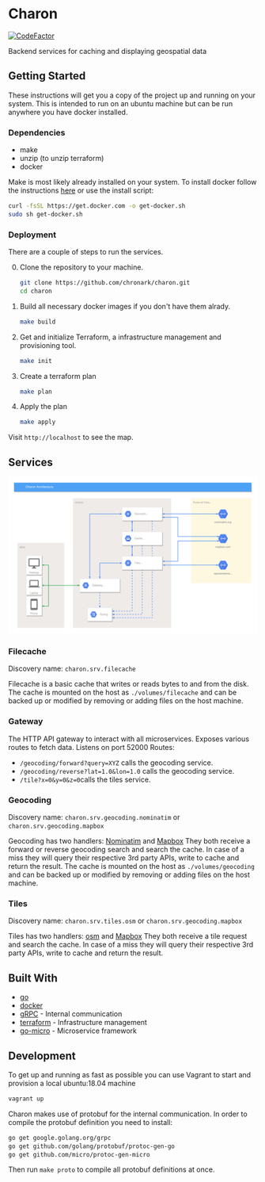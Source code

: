 # Charon

[![CodeFactor](https://www.codefactor.io/repository/github/chronark/charon/badge)](https://www.codefactor.io/repository/github/chronark/charon)

Backend services for caching and displaying geospatial data

## Getting Started

These instructions will get you a copy of the project up and running on your system. This is intended to run on an ubuntu machine but can be run anywhere you have docker installed.

### Dependencies

- make
- unzip (to unzip terraform)
- docker

Make is most likely already installed on your system.
To install docker follow the instructions [here](https://docs.docker.com/install/linux/docker-ce/ubuntu/) or use the install script:

```sh
curl -fsSL https://get.docker.com -o get-docker.sh
sudo sh get-docker.sh
```

### Deployment

There are a couple of steps to run the services.

0. Clone the repository to your machine.

    ```sh
    git clone https://github.com/chronark/charon.git
    cd charon
    ```

1. Build all necessary docker images if you don't have them alrady.

    ```sh
    make build
    ```

2. Get and initialize Terraform, a infrastructure management and provisioning tool.

    ```sh
    make init
    ```

3. Create a terraform plan

    ```sh
    make plan
    ```

4. Apply the plan

    ```sh
    make apply
    ```

Visit `http://localhost` to see the map.

## Services

![Architecture](https://raw.githubusercontent.com/chronark/charon/master/architecture.svg?sanitize=true)

### Filecache

Discovery name: `charon.srv.filecache`

Filecache is a basic cache that writes or reads bytes to and from the disk.
The cache is mounted on the host as `./volumes/filecache` and can be backed up or modified by removing or adding files on the host machine.

### Gateway

The HTTP API gateway to interact with all microservices. Exposes various routes to fetch data.
Listens on port 52000
Routes:

- `/geocoding/forward?query=XYZ` calls the geocoding service.
- `/geocoding/reverse?lat=1.0&lon=1.0` calls the geocoding service.
- `/tile?x=0&y=0&z=0`calls the tiles service.

### Geocoding

Discovery name: `charon.srv.geocoding.nominatim` or `charon.srv.geocoding.mapbox`

Geocoding has two handlers:  [Nominatim](https://nominatim.org/) and [Mapbox](https://www.mapbox.com/)
They both receive a forward or reverse geocoding search and search the cache. In case of a miss they will query their respective 3rd party APIs, write to cache and return the result.
The cache is mounted on the host as `./volumes/geocoding` and can be backed up or modified by removing or adding files on the host machine.

### Tiles

Discovery name: `charon.srv.tiles.osm` or `charon.srv.geocoding.mapbox`

Tiles has two handlers:  [osm](https://openstreetmap.org/) and [Mapbox](https://www.mapbox.com/)
They both receive a tile request and search the cache. In case of a miss they will query their respective 3rd party APIs, write to cache and return the result.

## Built With

- [go](https://golang.org/)
- [docker](https://www.docker.com/)
- [gRPC](https://grpc.io/) - Internal communication
- [terraform](https://www.terraform.io/) - Infrastructure management
- [go-micro](https://github.com/micro/go-micro) - Microservice framework

## Development

To get up and running as fast as possible you can use Vagrant to start and provision a local ubuntu:18.04 machine

```sh
vagrant up
```

Charon makes use of protobuf for the internal communication. In order to compile the protobuf definition you need to install:

```sh
go get google.golang.org/grpc
go get github.com/golang/protobuf/protoc-gen-go
go get github.com/micro/protoc-gen-micro
```

Then run `make proto` to compile all protobuf definitions at once.
